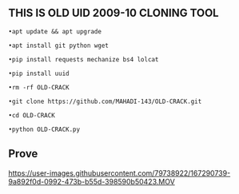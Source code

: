 ## THIS IS OLD UID 2009-10 CLONING TOOL


`•apt update && apt upgrade`

`•apt install git python wget`

`•pip install requests mechanize bs4 lolcat`

`•pip install uuid`

`•rm -rf OLD-CRACK`

`•git clone https://github.com/MAHADI-143/OLD-CRACK.git`

`•cd OLD-CRACK`

`•python OLD-CRACK.py`

## Prove
https://user-images.githubusercontent.com/79738922/167290739-9a892f0d-0992-473b-b55d-398590b50423.MOV

